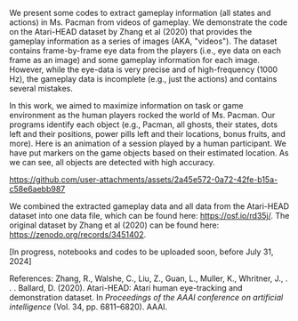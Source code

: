 We present some codes to extract gameplay information (all states and actions) in Ms. Pacman from videos of gameplay. We demonstrate the code on the Atari-HEAD dataset by Zhang et al (2020) that provides the gameplay information as a series of images (AKA, "videos"). The dataset contains frame-by-frame eye data from the players (i.e., eye data on each frame as an image) and some gameplay information for each image. However, while the eye-data is very precise and of high-frequency (1000 Hz), the gameplay data is incomplete (e.g., just the actions) and contains several mistakes. 

In this work, we aimed to maximize information on task or game environment as the human players rocked the world of Ms. Pacman. Our programs identify each object (e.g., Pacman, all ghosts, their states, dots left and their positions, power pills left and their locations, bonus fruits, and more). Here is an animation of a session played by a human participant. We have put markers on the game objects based on their estimated location. As we can see, all objects are detected with high accuracy.

https://github.com/user-attachments/assets/2a45e572-0a72-42fe-b15a-c58e6aebb987

We combined the extracted gameplay data and all data from the Atari-HEAD dataset into one data file, which can be found here: https://osf.io/rd35j/. The original dataset by Zhang et al (2020) can be found here: https://zenodo.org/records/3451402.

[In progress, notebooks and codes to be uploaded soon, before July 31, 2024]

References:
Zhang, R., Walshe, C., Liu, Z., Guan, L., Muller, K., Whritner, J., . . . Ballard, D. (2020). Atari-HEAD: Atari human eye-tracking and demonstration dataset. In *Proceedings of the AAAI conference on artificial intelligence* (Vol. 34, pp. 6811–6820). AAAI.
